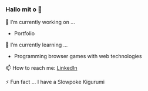 ### Hallo mit o 👋

🔭 I’m currently working on ...
- Portfolio 

🌱 I’m currently learning ...
- Programming browser games with web technologies

📫 How to reach me: <a target="_blank" href="https://linkedin.com/in/annbah">LinkedIn</a> 

⚡ Fun fact ...
I have a Slowpoke Kigurumi
<!--
**kolivanne/kolivanne** is a ✨ _special_ ✨ repository because its `README.md` (this file) appears on your GitHub profile.

Here are some ideas to get you started:

- 🔭 I’m currently working on ...
- 🌱 I’m currently learning ...
- 👯 I’m looking to collaborate on ...
- 🤔 I’m looking for help with ...
- 💬 Ask me about ...
- 📫 How to reach me: ...
- 😄 Pronouns: ...
- ⚡ Fun fact: ...
-->

